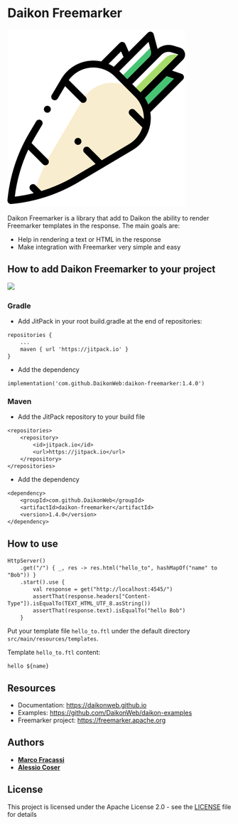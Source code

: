 # Daikon Freemarker

![Daikon](./logo.svg)

Daikon Freemarker is a library that add to Daikon the ability to render Freemarker templates in the response.
The main goals are:
* Help in rendering a text or HTML in the response
* Make integration with Freemarker very simple and easy

## How to add Daikon Freemarker to your project
[![](https://jitpack.io/v/DaikonWeb/daikon-freemarker.svg)](https://jitpack.io/#DaikonWeb/daikon-freemarker)

### Gradle
- Add JitPack in your root build.gradle at the end of repositories:
```
repositories {
    ...
    maven { url 'https://jitpack.io' }
}
```
- Add the dependency
```
implementation('com.github.DaikonWeb:daikon-freemarker:1.4.0')
```

### Maven
- Add the JitPack repository to your build file 
```
<repositories>
    <repository>
        <id>jitpack.io</id>
        <url>https://jitpack.io</url>
    </repository>
</repositories>
```
- Add the dependency
```
<dependency>
    <groupId>com.github.DaikonWeb</groupId>
    <artifactId>daikon-freemarker</artifactId>
    <version>1.4.0</version>
</dependency>
```

## How to use
```
HttpServer()
    .get("/") { _, res -> res.html("hello_to", hashMapOf("name" to "Bob")) }
    .start().use {
        val response = get("http://localhost:4545/")
        assertThat(response.headers["Content-Type"]).isEqualTo(TEXT_HTML_UTF_8.asString())
        assertThat(response.text).isEqualTo("hello Bob")
    }
```

Put your template file `hello_to.ftl` under the default directory `src/main/resources/templates`.

Template `hello_to.ftl` content:
```
hello ${name}
```
 
## Resources
* Documentation: https://daikonweb.github.io
* Examples: https://github.com/DaikonWeb/daikon-examples
* Freemarker project: https://freemarker.apache.org

## Authors


* **[Marco Fracassi](https://github.com/fracassi-marco)**
* **[Alessio Coser](https://github.com/AlessioCoser)**

## License

This project is licensed under the Apache License 2.0 - see the [LICENSE](LICENSE) file for details
